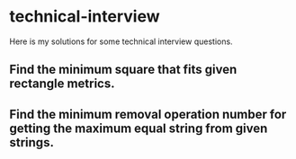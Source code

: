 # technical-interview
Here is my solutions for some technical interview questions.

## Find the minimum square that fits given rectangle metrics.

## Find the minimum removal operation number for getting the maximum equal string from given strings.
